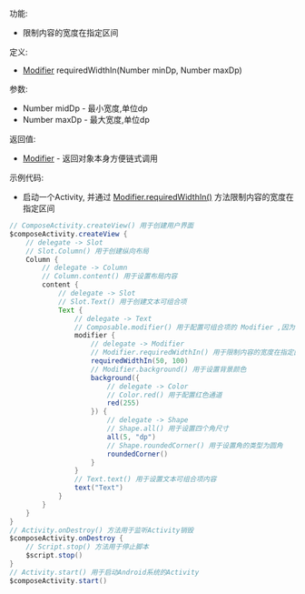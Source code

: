 功能:

+ 限制内容的宽度在指定区间

定义:

+ [Modifier](/API/UI/Compose/Modifier/Modifier/README.md) requiredWidthIn(Number minDp, Number maxDp)

参数:

+ Number midDp - 最小宽度,单位dp
+ Number maxDp - 最大宽度,单位dp

返回值:

+ [Modifier](/API/UI/Compose/Modifier/Modifier/README.md) - 返回对象本身方便链式调用

示例代码:

+ 启动一个Activity,
  并通过 [Modifier.requiredWidthIn()](/API/UI/Compose/Modifier/Modifier/README.md?id=requiredWidthIn)
  方法限制内容的宽度在指定区间

```groovy
// ComposeActivity.createView() 用于创建用户界面
$composeActivity.createView {
    // delegate -> Slot
    // Slot.Column() 用于创建纵向布局
    Column {
        // delegate -> Column
        // Column.content() 用于设置布局内容
        content {
            // delegate -> Slot
            // Slot.Text() 用于创建文本可组合项
            Text {
                // delegate -> Text
                // Composable.modifier() 用于配置可组合项的 Modifier ,因为 Text 可组合项继承自 Composable ,所以可以调用 modifier 方法
                modifier {
                    // delegate -> Modifier
                    // Modifier.requiredWidthIn() 用于限制内容的宽度在指定区间
                    requiredWidthIn(50, 100)
                    // Modifier.background() 用于设置背景颜色
                    background({
                        // delegate -> Color
                        // Color.red() 用于配置红色通道
                        red(255)
                    }) {
                        // delegate -> Shape
                        // Shape.all() 用于设置四个角尺寸
                        all(5, "dp")
                        // Shape.roundedCorner() 用于设置角的类型为圆角
                        roundedCorner()
                    }
                }
                // Text.text() 用于设置文本可组合项内容
                text("Text")
            }
        }
    }
}
// Activity.onDestroy() 方法用于监听Activity销毁
$composeActivity.onDestroy {
    // Script.stop() 方法用于停止脚本
    $script.stop()
}
// Activity.start() 用于启动Android系统的Activity
$composeActivity.start()
```